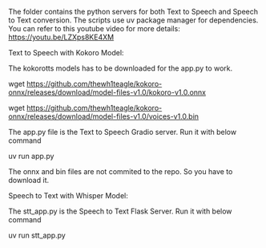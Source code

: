 The folder contains the python servers for both
Text to Speech and Speech to Text conversion. The
scripts use uv package manager for dependencies.
You can refer to this youtube video for more
details: https://youtu.be/LZXps8KE4XM

Text to Speech with Kokoro Model:

The kokorotts models has to be downloaded for the
app.py to work.

wget
https://github.com/thewh1teagle/kokoro-onnx/releases/download/model-files-v1.0/kokoro-v1.0.onnx

wget
https://github.com/thewh1teagle/kokoro-onnx/releases/download/model-files-v1.0/voices-v1.0.bin

The app.py file is the Text to Speech Gradio
server. Run it with below command

uv run app.py

The onnx and bin files are not commited to the
repo. So you have to download it.

Speech to Text with Whisper Model:

The stt_app.py is the Speech to Text Flask Server.
Run it with below command

uv run stt_app.py
